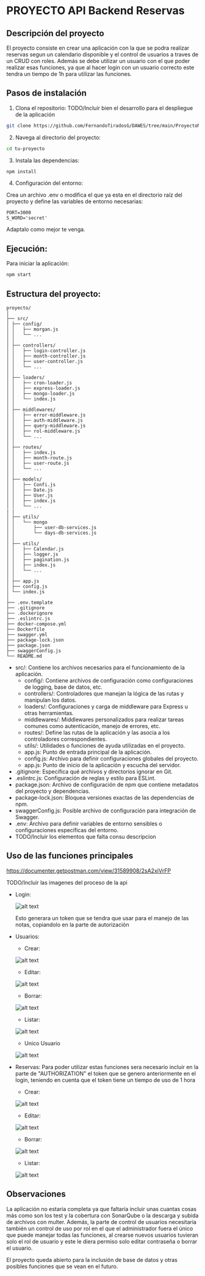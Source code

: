 # PROYECTO API Backend Reservas

## Descripción del proyecto

El proyecto consiste en crear una aplicación con la que se podra realizar reservas segun un calendario disponible y el control de usuarios a traves de un CRUD con roles. Además se debe utilizar un usuario con el que poder realizar esas funciones, ya que al hacer login con un usuario correcto este tendra un tiempo de 1h para utilizar las funciones.

## Pasos de instalación

1. Clona el repositorio: TODO/Incluir bien el desarrollo para el despliegue de la aplicación

```bash
git clone https://github.com/FernandoTiradosG/DAWES/tree/main/ProyectoNotas
```

2. Navega al directorio del proyecto:

```bash
cd tu-proyecto
```

3. Instala las dependencias:

```bash
npm install
```

4. Configuración del entorno:

Crea un archivo .env o modifica el que ya esta en el directorio raíz del proyecto y define las variables de entorno necesarias:

```env
PORT=3000
S_WORD='secret'
```

Adaptalo como mejor te venga.

## Ejecución:

Para iniciar la aplicación:

```bash
npm start
```

## Estructura del proyecto:

```text
proyecto/
│
├── src/
│ ├── config/
│ │   ├── morgan.js
│ │   └── ...
│ │
│ ├── controllers/
│ │   ├── login-controller.js
│ │   ├── month-controller.js
│ │   ├── user-controller.js
│ │   └── ...
│ │
│ ├── loaders/
│ │   ├── cron-loader.js
│ │   ├── express-loader.js
│ │   ├── mongo-loader.js
│ │   └── index.js
│ │
│ ├── middlewares/
│ │   ├── error-middleware.js
│ │   ├── auth-middleware.js
│ │   ├── query-middleware.js
│ │   ├── rol-middleware.js
│ │   └── ...
│ │
│ ├── routes/
│ │   ├── index.js
│ │   ├── month-route.js
│ │   ├── user-route.js
│ │   └── ...
│ │
│ ├── models/
│ │   ├── Confi.js
│ │   ├── Date.js
│ │   ├── User.js
│ │   ├── index.js
│ │   └── ...
| |
│ ├── utils/
│ │   └── mongo
│ │       ├── user-db-services.js
│ │       └── days-db-services.js
│ │
│ ├── utils/
│ │   ├── Calendar.js
│ │   ├── logger.js
│ │   ├── pagination.js
│ │   ├── index.js
│ │   └── ...
│ │
│ ├── app.js
│ ├── config.js
│ └── index.js
│
├── .env.template
├── .gitignore
├── .dockerignore
├── .eslintrc.js
├── docker-compose.yml
├── Dockerfile
├── swagger.yml
├── package-lock.json
├── package.json
├── swaggerConfig.js
└── README.md
```

+ src/: Contiene los archivos necesarios para el funcionamiento de la aplicación.
  + config/: Contiene archivos de configuración como configuraciones de logging, base de datos, etc.
  + controllers/: Controladores que manejan la lógica de las rutas y manipulan los datos.
  + loaders/: Configuraciones y carga de middleware para Express u otras herramientas.
  + middlewares/: Middlewares personalizados para realizar tareas comunes como autenticación, manejo de errores, etc.
  + routes/: Define las rutas de la aplicación y las asocia a los controladores correspondientes.
  + utils/: Utilidades o funciones de ayuda utilizadas en el proyecto.
  + app.js: Punto de entrada principal de la aplicación.
  + config.js: Archivo para definir configuraciones globales del proyecto.
  + app.js: Punto de inicio de la aplicación y escucha del servidor.
+ .gitignore: Especifica qué archivos y directorios ignorar en Git.
+ .eslintrc.js: Configuración de reglas y estilo para ESLint.
+ package.json: Archivo de configuración de npm que contiene metadatos del proyecto y dependencias.
+ package-lock.json: Bloquea versiones exactas de las dependencias de npm.
+ swaggerConfig.js: Posible archivo de configuración para integración de Swagger.
+ .env: Archivo para definir variables de entorno sensibles o configuraciones específicas del entorno.
+ TODO/Incluir los elementos que falta consu descripcion

## Uso de las funciones principales

https://documenter.getpostman.com/view/31589908/2sA2xiVrFP

TODO/Incluir las imagenes del proceso de la api

+ Login:
  
  ![alt text](Recursos/Login.png "login")

  Esto generara un token que se tendra que usar para el manejo de las notas, copiandolo en la parte de autorización

+ Usuarios:
  + Crear:
  
  ![alt text](Recursos/CrearUsuario.png "Crear")

  + Editar:

  ![alt text](Recursos/EditarUsuario.png "Editar")

  + Borrar:

  ![alt text](Recursos/BorrarUsuario.png "Borrar")

  + Listar:

  ![alt text](Recursos/ListarUsuarios.png "Listar")

  + Unico Usuario

  ![alt text](Recursos/Usuario.png "Unico")

+ Reservas:
Para poder utilizar estas funciones sera necesario incluir en la parte de "AUTHORIZATION" el token que se genero anteriormente en el login, teniendo en cuenta que el token tiene un tiempo de uso de 1 hora

  + Crear:
  
  ![alt text](Recursos/CrearNota.png "Crear")

  + Editar:

  ![alt text](Recursos/EditarNota.png "Editar")

  + Borrar:

  ![alt text](Recursos/BorrarNota.png "Borrar")

  + Listar:

  ![alt text](Recursos/ListarNotas.png "Listar")

## Observaciones

La aplicación no estaría completa ya que faltaría incluir unas cuantas cosas más como son los test y la cobertura con SonarQube o la descarga y subida de archivos con multer. Además, la parte de control de usuarios necesitaría también un control de uso por rol en el que el administrador fuera el único que puede manejar todas las funciones, al crearse nuevos usuarios tuvieran solo el rol de usuario y este le diera permiso solo editar contraseña o borrar el usuario.

El proyecto queda abierto para la inclusión de base de datos y otras posibles funciones que se vean en el futuro.
